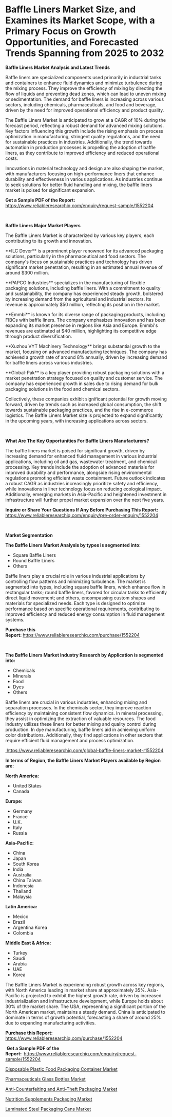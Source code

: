 <p><h1>Baffle Liners Market Size, and Examines its Market Scope, with a Primary Focus on Growth Opportunities, and Forecasted Trends Spanning from 2025 to 2032</h1></p><p><strong>Baffle Liners Market Analysis and Latest Trends</strong></p>
<p><p>Baffle liners are specialized components used primarily in industrial tanks and containers to enhance fluid dynamics and minimize turbulence during the mixing process. They improve the efficiency of mixing by directing the flow of liquids and preventing dead zones, which can lead to uneven mixing or sedimentation. The demand for baffle liners is increasing across various sectors, including chemicals, pharmaceuticals, and food and beverage, driven by the need for improved operational efficiency and product quality.</p><p>The Baffle Liners Market is anticipated to grow at a CAGR of 10% during the forecast period, reflecting a robust demand for advanced mixing solutions. Key factors influencing this growth include the rising emphasis on process optimization in manufacturing, stringent quality regulations, and the need for sustainable practices in industries. Additionally, the trend towards automation in production processes is propelling the adoption of baffle liners, as they contribute to improved efficiency and reduced operational costs.</p><p>Innovations in material technology and design are also shaping the market, with manufacturers focusing on high-performance liners that enhance durability and effectiveness in various applications. As industries continue to seek solutions for better fluid handling and mixing, the baffle liners market is poised for significant expansion.</p></p>
<p><strong>Get a Sample PDF of the Report:&nbsp;</strong> <a href="https://www.reliableresearchiq.com/enquiry/request-sample/1552204?utm_campaign=1087&utm_medium=2&utm_source=Github&utm_content=ia&utm_term=08032025&utm_id=baffle-liners">https://www.reliableresearchiq.com/enquiry/request-sample/1552204</a></p>
<p>&nbsp;</p>
<p><strong>Baffle Liners Major Market Players</strong></p>
<p><p>The Baffle Liners Market is characterized by various key players, each contributing to its growth and innovation. </p><p>**ILC Dover** is a prominent player renowned for its advanced packaging solutions, particularly in the pharmaceutical and food sectors. The company's focus on sustainable practices and technology has driven significant market penetration, resulting in an estimated annual revenue of around $300 million.</p><p>**PAPCO Industries** specializes in the manufacturing of flexible packaging solutions, including baffle liners. With a commitment to quality and sustainability, the company has experienced steady growth, bolstered by increasing demand from the agricultural and industrial sectors. Its revenue is approximately $50 million, reflecting its position in the market.</p><p>**Emmbi** is known for its diverse range of packaging products, including FIBCs with baffle liners. The company emphasizes innovation and has been expanding its market presence in regions like Asia and Europe. Emmbi's revenues are estimated at $40 million, highlighting its competitive edge through product diversification.</p><p>**Xuzhou VYT Machinery Technology** brings substantial growth to the market, focusing on advanced manufacturing techniques. The company has achieved a growth rate of around 8% annually, driven by increasing demand for baffle liners across various industries.</p><p>**Global-Pak** is a key player providing robust packaging solutions with a market penetration strategy focused on quality and customer service. The company has experienced growth in sales due to rising demand for bulk packaging solutions in the food and chemical sectors.</p><p>Collectively, these companies exhibit significant potential for growth moving forward, driven by trends such as increased global consumption, the shift towards sustainable packaging practices, and the rise in e-commerce logistics. The Baffle Liners Market size is projected to expand significantly in the upcoming years, with increasing applications across sectors.</p></p>
<p>&nbsp;</p>
<p><strong>What Are The Key Opportunities For Baffle Liners Manufacturers?</strong></p>
<p><p>The baffle liners market is poised for significant growth, driven by increasing demand for enhanced fluid management in various industrial applications, including oil and gas, wastewater treatment, and chemical processing. Key trends include the adoption of advanced materials for improved durability and performance, alongside rising environmental regulations promoting efficient waste containment. Future outlook indicates a robust CAGR as industries increasingly prioritize safety and efficiency, while innovations in liner technology focus on reducing ecological impact. Additionally, emerging markets in Asia-Pacific and heightened investment in infrastructure will further propel market expansion over the next five years.</p></p>
<p><strong>Inquire or Share Your Questions If Any Before Purchasing This Report:</strong> <a href="https://www.reliableresearchiq.com/enquiry/pre-order-enquiry/1552204?utm_campaign=1087&utm_medium=2&utm_source=Github&utm_content=ia&utm_term=08032025&utm_id=baffle-liners">https://www.reliableresearchiq.com/enquiry/pre-order-enquiry/1552204</a></p>
<p>&nbsp;</p>
<p><strong>Market Segmentation</strong></p>
<p><strong>The Baffle Liners Market Analysis by types is segmented into:</strong></p>
<p><ul><li>Square Baffle Liners</li><li>Round Baffle Liners</li><li>Others</li></ul></p>
<p><p>Baffle liners play a crucial role in various industrial applications by controlling flow patterns and minimizing turbulence. The market is segmented into types, including square baffle liners, which enhance flow in rectangular tanks; round baffle liners, favored for circular tanks to efficiently direct liquid movement; and others, encompassing custom shapes and materials for specialized needs. Each type is designed to optimize performance based on specific operational requirements, contributing to improved efficiency and reduced energy consumption in fluid management systems.</p></p>
<p><strong>Purchase this Report:&nbsp;</strong><a href="https://www.reliableresearchiq.com/purchase/1552204?utm_campaign=1087&utm_medium=2&utm_source=Github&utm_content=ia&utm_term=08032025&utm_id=baffle-liners">https://www.reliableresearchiq.com/purchase/1552204</a></p>
<p>&nbsp;</p>
<p><strong>The Baffle Liners Market Industry Research by Application is segmented into:</strong></p>
<p><ul><li>Chemicals</li><li>Minerals</li><li>Food</li><li>Dyes</li><li>Others</li></ul></p>
<p><p>Baffle liners are crucial in various industries, enhancing mixing and separation processes. In the chemicals sector, they improve reaction efficiency by maintaining consistent flow dynamics. In mineral processing, they assist in optimizing the extraction of valuable resources. The food industry utilizes these liners for better mixing and quality control during production. In dye manufacturing, baffle liners aid in achieving uniform color distributions. Additionally, they find applications in other sectors that require efficient fluid management and process optimization.</p></p>
<p><a href="https://www.reliableresearchiq.com/global-baffle-liners-market-r1552204?utm_campaign=1087&utm_medium=2&utm_source=Github&utm_content=ia&utm_term=08032025&utm_id=baffle-liners">&nbsp;https://www.reliableresearchiq.com/global-baffle-liners-market-r1552204</a></p>
<p><strong>In terms of Region, the Baffle Liners Market Players available by Region are:</strong></p>
<p>
    <p> <strong> North America: </strong>
        <ul>
            <li>United States</li>
            <li>Canada</li>
        </ul>
        </p> 
    <p> <strong> Europe: </strong>
        <ul>
            <li>Germany</li>
            <li>France</li>
            <li>U.K.</li>
            <li>Italy</li>
            <li>Russia</li>
        </ul>
        </p> 
    <p> <strong> Asia-Pacific: </strong>
        <ul>
            <li>China</li>
            <li>Japan</li>
            <li>South Korea</li>
            <li>India</li>
            <li>Australia</li>
            <li>China Taiwan</li>
            <li>Indonesia</li>
            <li>Thailand</li>
            <li>Malaysia</li>
        </ul>
        </p> 
    <p> <strong> Latin America: </strong>
        <ul>
            <li>Mexico</li>
            <li>Brazil</li>
            <li>Argentina Korea</li>
            <li>Colombia</li>
        </ul>
        </p> 
    <p> <strong> Middle East & Africa: </strong>
        <ul>
            <li>Turkey</li>
            <li>Saudi</li>
            <li>Arabia</li>
            <li>UAE</li>
            <li>Korea</li>
        </ul>
    </p>
    </p>
<p><p>The Baffle Liners Market is experiencing robust growth across key regions, with North America leading in market share at approximately 35%. Asia-Pacific is projected to exhibit the highest growth rate, driven by increased industrialization and infrastructure development, while Europe holds about 30% of the market share. The USA, representing a significant portion of the North American market, maintains a steady demand. China is anticipated to dominate in terms of growth potential, forecasting a share of around 25% due to expanding manufacturing activities.</p></p>
<p><strong>Purchase this Report: </strong><a href="https://www.reliableresearchiq.com/purchase/1552204?utm_campaign=1087&utm_medium=2&utm_source=Github&utm_content=ia&utm_term=08032025&utm_id=baffle-liners">https://www.reliableresearchiq.com/purchase/1552204</a></p>
<p>&nbsp;<strong>Get a Sample PDF of the Report:&nbsp;&nbsp;</strong><a href="https://www.reliableresearchiq.com/enquiry/request-sample/1552204?utm_campaign=1087&utm_medium=2&utm_source=Github&utm_content=ia&utm_term=08032025&utm_id=baffle-liners">https://www.reliableresearchiq.com/enquiry/request-sample/1552204</a></p>
<p><strong></strong></p>
<p><p><a href="https://github.com/bilkbitsch/Market-Research-Report-List-1/blob/main/disposable-plastic-food-packaging-container-market.md?utm_campaign=1087&utm_medium=2&utm_source=Github&utm_content=ia&utm_term=08032025&utm_id=baffle-liners">Disposable Plastic Food Packaging Container Market</a></p><p><a href="https://github.com/alekitanis/Market-Research-Report-List-1/blob/main/pharmaceuticals-glass-bottles-market.md?utm_campaign=1087&utm_medium=2&utm_source=Github&utm_content=ia&utm_term=08032025&utm_id=baffle-liners">Pharmaceuticals Glass Bottles Market</a></p><p><a href="https://github.com/hirtzhulstsq/Market-Research-Report-List-1/blob/main/anti-counterfeiting-and-anti-theft-packaging-market.md?utm_campaign=1087&utm_medium=2&utm_source=Github&utm_content=ia&utm_term=08032025&utm_id=baffle-liners">Anti-Counterfeiting and Anti-Theft Packaging Market</a></p><p><a href="https://github.com/hacklmenckg6/Market-Research-Report-List-1/blob/main/nutrition-supplements-packaging-market.md?utm_campaign=1087&utm_medium=2&utm_source=Github&utm_content=ia&utm_term=08032025&utm_id=baffle-liners">Nutrition Supplements Packaging Market</a></p><p><a href="https://github.com/vaeilabin/Market-Research-Report-List-1/blob/main/laminated-steel-packaging-cans-market.md?utm_campaign=1087&utm_medium=2&utm_source=Github&utm_content=ia&utm_term=08032025&utm_id=baffle-liners">Laminated Steel Packaging Cans Market</a></p></p>